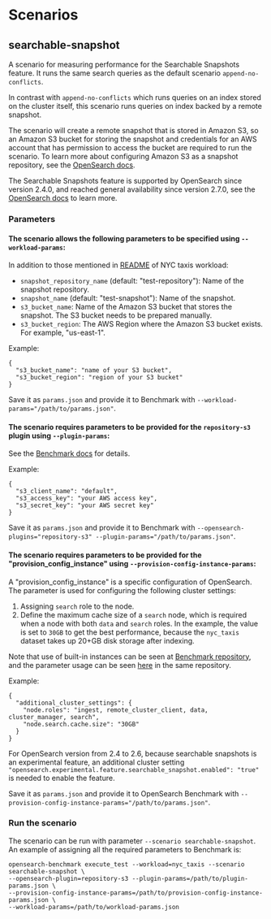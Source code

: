 # Scenarios

## searchable-snapshot

A scenario for measuring performance for the Searchable Snapshots feature. It runs the same search queries as the default scenario `append-no-conflicts`.

In contrast with `append-no-conflicts` which runs queries on an index stored on the cluster itself, this scenario runs queries on index backed by a remote snapshot.

The scenario will create a remote snapshot that is stored in Amazon S3, so an Amazon S3 bucket for storing the snapshot and credentials for an AWS account that has permission to access the bucket are required to run the scenario.
To learn more about configuring Amazon S3 as a snapshot repository, see the [OpenSearch docs](https://opensearch.org/docs/2.6/tuning-your-cluster/availability-and-recovery/snapshots/snapshot-restore#amazon-s3).

The Searchable Snapshots feature is supported by OpenSearch since version 2.4.0, and reached general availability since version 2.7.0, 
see the [OpenSearch docs](https://opensearch.org/docs/2.7/opensearch/snapshots/searchable_snapshot) to learn more.

### Parameters

#### The scenario allows the following parameters to be specified using `--workload-params`:

In addition to those mentioned in [README](README.md) of NYC taxis workload:
* `snapshot_repository_name` (default: "test-repository"): Name of the snapshot repository.
* `snapshot_name` (default: "test-snapshot"): Name of the snapshot.
* `s3_bucket_name`: Name of the Amazon S3 bucket that stores the snapshot. The S3 bucket needs to be prepared manually.
* `s3_bucket_region`: The AWS Region where the Amazon S3 bucket exists. For example, "us-east-1".

Example:
```
{
  "s3_bucket_name": "name of your S3 bucket",
  "s3_bucket_region": "region of your S3 bucket"
}
 ```
Save it as `params.json` and provide it to Benchmark with `--workload-params="/path/to/params.json"`.

#### The scenario requires parameters to be provided for the `repository-s3` plugin using `--plugin-params`:
See the [Benchmark docs](https://github.com/opensearch-project/opensearch-benchmark/blob/0.2.0/osbenchmark/resources/provision_configs/main/plugins/v1/repository_s3/README.md
) for details.

Example:
```
{
  "s3_client_name": "default",
  "s3_access_key": "your AWS access key",
  "s3_secret_key": "your AWS secret key"
}
 ```
Save it as `params.json` and provide it to Benchmark with `--opensearch-plugins="repository-s3" --plugin-params="/path/to/params.json"`.

#### The scenario requires parameters to be provided for the "provision_config_instance" using `--provision-config-instance-params`:

A "provision_config_instance" is a specific configuration of OpenSearch. The parameter is used for configuring the following cluster settings:
1. Assigning `search` role to the node.
2. Define the maximum cache size of a `search` node, which is required when a node with both `data` and `search` roles.
In the example, the value is set to `30GB` to get the best performance, because the `nyc_taxis` dataset takes up 20+GB disk storage after indexing.

Note that use of built-in instances can be seen at [Benchmark repository](https://github.com/opensearch-project/opensearch-benchmark/tree/0.2.0/osbenchmark/resources/provision_configs/main/provision_config_instances/v1),
and the parameter usage can be seen [here](https://github.com/opensearch-project/opensearch-benchmark/blob/0.2.0/osbenchmark/resources/provision_configs/main/provision_config_instances/v1/vanilla/README.md) in the same repository.

Example:
```
{
  "additional_cluster_settings": {
    "node.roles": "ingest, remote_cluster_client, data, cluster_manager, search",
    "node.search.cache.size": "30GB"
  }
}
```
For OpenSearch version from 2.4 to 2.6, because searchable snapshots is an experimental feature, 
an additional cluster setting `"opensearch.experimental.feature.searchable_snapshot.enabled": "true"` is needed to enable the feature.

Save it as `params.json` and provide it to OpenSearch Benchmark with `--provision-config-instance-params="/path/to/params.json"`.

### Run the scenario
The scenario can be run with parameter `--scenario searchable-snapshot`.
An example of assigning all the required parameters to Benchmark is:
```
opensearch-benchmark execute_test --workload=nyc_taxis --scenario searchable-snapshot \
--opensearch-plugin=repository-s3 --plugin-params=/path/to/plugin-params.json \
--provision-config-instance-params=/path/to/provision-config-instance-params.json \
--workload-params=/path/to/workload-params.json
```